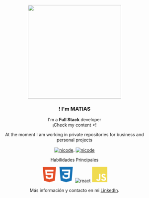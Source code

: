 <p align="center" width="200">
<img align="center" width="300" height="300" src="https://matias-torres-portfolio-react.netlify.app/static/media/mati-hd.c7b335c2b8e478fb6ce2.png" />
   <h3 align="center"> ! I'm MATIAS</h3>
</p>
<p align="center">I'm a <strong>Full Stack</strong> developer<br />¡Check my content >!</p>
<p align="center">At the moment I am working in private repositories for business and personal projects </p>

<p align="center">
   <a href="https://www.linkedin.com/in/diego-matias-torres-/" target="blank" style='margin-right:4px'>
    <img align="center" src="https://cliply.co/wp-content/uploads/2021/02/372102050_LINKEDIN_ICON_TRANSPARENT_1080.gif" alt="nicode" height="60px" width="60px" />
  </a>
  <a href="https://www.instagram.com/matiiias_torresok_/" target="blank">
    <img align="center" src="https://static.wixstatic.com/media/4dd876_359acb2ae9fd454fa14ce3928b1deb97~mv2.gif" alt="nicode" height="60px" width="60px" />
  </a>
</p>



<p align="center"> Habilidades Principales </p>

<p align="center"> <img src="https://github.com/devicons/devicon/blob/master/icons/html5/html5-plain.svg" alt="HTML5 Logo" width="50" height="50"> 

   <img src="https://github.com/devicons/devicon/blob/master/icons/css3/css3-plain.svg" alt="css Logo" width="50" height="50">
   <img src="https://www.vhv.rs/dpng/d/22-221315_react-native-logo-hd-png-download.png" alt="react" width="50" height="50" >
  <img src="https://github.com/devicons/devicon/blob/master/icons/javascript/javascript-plain.svg" alt="JavaScript Logo" width="50" height="50"> 
  
 </p>


<p align="center"> Más información y contacto en mi <a href="https://www.linkedin.com/in/diego-matias-torres-/">LinkedIn<a>.  </p>


